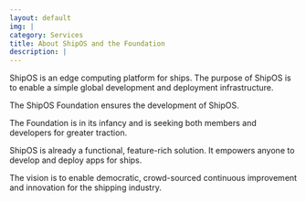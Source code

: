 ```yaml
---
layout: default
img: |
category: Services
title: About ShipOS and the Foundation
description: |
---
```

ShipOS is an edge computing platform for ships. The purpose of ShipOS is to enable a simple global development and deployment infrastructure.

The ShipOS Foundation ensures the development of ShipOS. 

The Foundation is in its infancy and is seeking both members and developers for greater traction.

ShipOS is already a functional, feature-rich solution. It empowers anyone to develop and deploy apps for ships. 

The vision is to enable democratic, crowd-sourced continuous improvement and innovation for the shipping industry.
